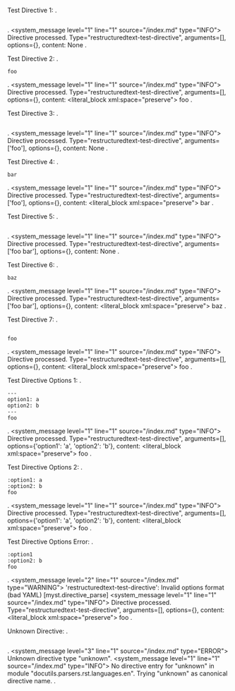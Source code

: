 Test Directive 1:
.
```{restructuredtext-test-directive}
```
.
<document source="<src>/index.md">
    <system_message level="1" line="1" source="<src>/index.md" type="INFO">
        <paragraph>
            Directive processed. Type="restructuredtext-test-directive", arguments=[], options={}, content: None
.

Test Directive 2:
.
```{restructuredtext-test-directive}
foo
```
.
<document source="<src>/index.md">
    <system_message level="1" line="1" source="<src>/index.md" type="INFO">
        <paragraph>
            Directive processed. Type="restructuredtext-test-directive", arguments=[], options={}, content:
        <literal_block xml:space="preserve">
            foo
.

Test Directive 3:
.
```{restructuredtext-test-directive} foo
```
.
<document source="<src>/index.md">
    <system_message level="1" line="1" source="<src>/index.md" type="INFO">
        <paragraph>
            Directive processed. Type="restructuredtext-test-directive", arguments=['foo'], options={}, content: None
.

Test Directive 4:
.
```{restructuredtext-test-directive} foo
bar
```
.
<document source="<src>/index.md">
    <system_message level="1" line="1" source="<src>/index.md" type="INFO">
        <paragraph>
            Directive processed. Type="restructuredtext-test-directive", arguments=['foo'], options={}, content:
        <literal_block xml:space="preserve">
            bar
.

Test Directive 5:
.
```{restructuredtext-test-directive} foo bar
```
.
<document source="<src>/index.md">
    <system_message level="1" line="1" source="<src>/index.md" type="INFO">
        <paragraph>
            Directive processed. Type="restructuredtext-test-directive", arguments=['foo bar'], options={}, content: None
.

Test Directive 6:
.
```{restructuredtext-test-directive} foo bar
baz
```
.
<document source="<src>/index.md">
    <system_message level="1" line="1" source="<src>/index.md" type="INFO">
        <paragraph>
            Directive processed. Type="restructuredtext-test-directive", arguments=['foo bar'], options={}, content:
        <literal_block xml:space="preserve">
            baz
.

Test Directive 7:
.
```{restructuredtext-test-directive}

foo
```
.
<document source="<src>/index.md">
    <system_message level="1" line="1" source="<src>/index.md" type="INFO">
        <paragraph>
            Directive processed. Type="restructuredtext-test-directive", arguments=[], options={}, content:
        <literal_block xml:space="preserve">
            foo
.

Test Directive Options 1:
.
```{restructuredtext-test-directive}
---
option1: a
option2: b
---
foo
```
.
<document source="<src>/index.md">
    <system_message level="1" line="1" source="<src>/index.md" type="INFO">
        <paragraph>
            Directive processed. Type="restructuredtext-test-directive", arguments=[], options={'option1': 'a', 'option2': 'b'}, content:
        <literal_block xml:space="preserve">
            foo
.

Test Directive Options 2:
.
```{restructuredtext-test-directive}
:option1: a
:option2: b
foo
```
.
<document source="<src>/index.md">
    <system_message level="1" line="1" source="<src>/index.md" type="INFO">
        <paragraph>
            Directive processed. Type="restructuredtext-test-directive", arguments=[], options={'option1': 'a', 'option2': 'b'}, content:
        <literal_block xml:space="preserve">
            foo
.

Test Directive Options Error:
.
```{restructuredtext-test-directive}
:option1
:option2: b
foo
```
.
<document source="<src>/index.md">
    <system_message level="2" line="1" source="<src>/index.md" type="WARNING">
        <paragraph>
            'restructuredtext-test-directive': Invalid options format (bad YAML) [myst.directive_parse]
    <system_message level="1" line="1" source="<src>/index.md" type="INFO">
        <paragraph>
            Directive processed. Type="restructuredtext-test-directive", arguments=[], options={}, content:
        <literal_block xml:space="preserve">
            foo
.

Unknown Directive:
.
```{unknown}
```
.
<document source="<src>/index.md">
    <system_message level="3" line="1" source="<src>/index.md" type="ERROR">
        <paragraph>
            Unknown directive type "unknown".
    <system_message level="1" line="1" source="<src>/index.md" type="INFO">
        <paragraph>
            No directive entry for "unknown" in module "docutils.parsers.rst.languages.en".
            Trying "unknown" as canonical directive name.
.
